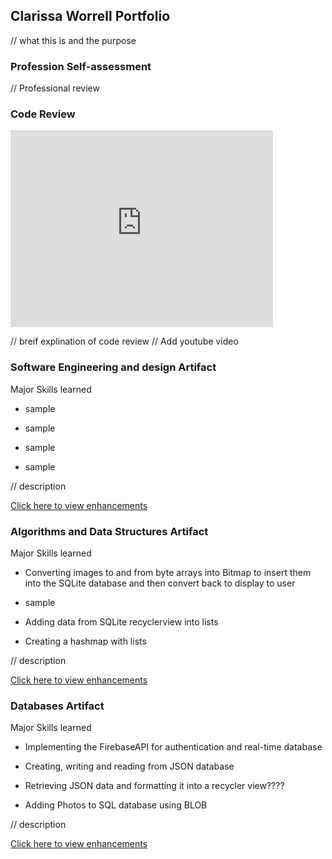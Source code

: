 ## Clarissa Worrell Portfolio

// what this is and the purpose 

### Profession Self-assessment

// Professional review

### Code Review

<iframe width="420" height="315" src="https://www.youtube.com/embed/lvSkIw2MLGM" frameborder="0" allowfullscreen></iframe>

// breif explination of code review
// Add youtube video

### Software Engineering and design Artifact

Major Skills learned 

- sample 

- sample 

- sample 

- sample

// description

[Click here to view enhancements](https://clarissaworrell.github.io/ArtifactOne)

### Algorithms and Data Structures Artifact

Major Skills learned 

- Converting images to and from byte arrays into Bitmap to insert them into the SQLite database and then convert back to display to user 

- sample

- Adding data from SQLite recyclerview into lists

- Creating a hashmap with lists

// description

[Click here to view enhancements](https://clarissaworrell.github.io/ArtifactTwo)

### Databases Artifact

Major Skills learned 

- Implementing the FirebaseAPI for authentication and real-time database 

- Creating, writing and reading from JSON database

- Retrieving JSON data and formatting it into a recycler view????

- Adding Photos to SQL database using BLOB

// description

[Click here to view enhancements](https://clarissaworrell.github.io/ArtifactThree)


